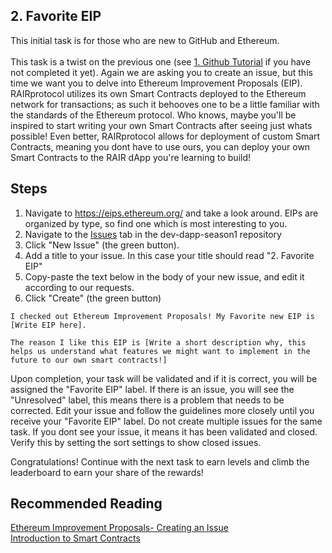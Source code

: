 ## 2. Favorite EIP
This initial task is for those who are new to GitHub and Ethereum.\
\
This task is a twist on the previous one (see [1. Github Tutorial](https://github.com/rairprotocol/dev-dapp-season1/tree/main/Season%201%20Tasks/1.%20GitHub%20Tutorial) if you have not completed it yet). Again we are asking you to create an issue, but this time we want you to delve into Ethereum Improvement Proposals (EIP). RAIRprotocol utilizes its own Smart Contracts deployed to the Ethereum network for transactions; as such it behooves one to be a little familiar with the standards of the Ethereum protocol. Who knows, maybe you'll be inspired to start writing your own Smart Contracts after seeing just whats possible! Even better, RAIRprotocol allows for deployment of custom Smart Contracts, meaning you dont have to use ours, you can deploy your own Smart Contracts to the RAIR dApp you're learning to build!

## Steps
1. Navigate to https://eips.ethereum.org/ and take a look around. EIPs are organized by type, so find one which is most interesting to you.
2. Navigate to the [Issues](https://github.com/rairprotocol/dev-dapp-season1/issues) tab in the dev-dapp-season1 repository
3. Click "New Issue" (the green button).
4. Add a title to your issue. In this case your title should read "2. Favorite EIP"
5. Copy-paste the text below in the body of your new issue, and edit it according to our requests.
6. Click "Create" (the green button)

```
I checked out Ethereum Improvement Proposals! My Favorite new EIP is [Write EIP here].

The reason I like this EIP is [Write a short description why, this helps us understand what features we might want to implement in the future to our own smart contracts!]
```
Upon completion, your task will be validated and if it is correct, you will be assigned the "Favorite EIP" label. If there is an issue, you will see the "Unresolved" label, this means there is a problem that needs to be corrected. Edit your issue and follow the guidelines more closely until you receive your "Favorite EIP" label. Do not create multiple issues for the same task. If you dont see your issue, it means it has been validated and closed. Verify this by setting the sort settings to show closed issues.

Congratulations! Continue with the next task to earn levels and climb the leaderboard to earn your share of the rewards!

## Recommended Reading 
[Ethereum Improvement Proposals- Creating an Issue](https://eips.ethereum.org/)\
[Introduction to Smart Contracts](https://ethereum.org/en/developers/docs/smart-contracts/)
